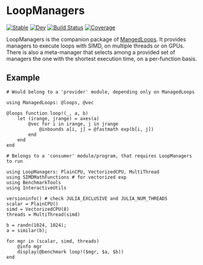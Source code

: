 # LoopManagers

[![Stable](https://img.shields.io/badge/docs-stable-blue.svg)](https://ClimFlows.github.io/LoopManagers.jl/stable/)
[![Dev](https://img.shields.io/badge/docs-dev-blue.svg)](https://ClimFlows.github.io/LoopManagers.jl/dev/)
[![Build Status](https://github.com/ClimFlows/LoopManagers.jl/actions/workflows/CI.yml/badge.svg?branch=main)](https://github.com/ClimFlows/LoopManagers.jl/actions/workflows/CI.yml?query=branch%3Amain)
[![Coverage](https://codecov.io/gh/ClimFlows/LoopManagers.jl/branch/main/graph/badge.svg)](https://codecov.io/gh/ClimFlows/LoopManagers.jl)

LoopManagers is the companion package of [MangedLoops](https://github.com/ClimFlows/ManagedLoops.jl). It provides managers to execute loops with SIMD, on multiple threads or on GPUs. There is also a meta-manager that selects among a provided set of managers the one with the shortest execution time, on a per-function basis.

## Example

```
# Would belong to a 'provider' module, depending only on ManagedLoops

using ManagedLoops: @loops, @vec

@loops function loop!(_, a, b)
    let (irange, jrange) = axes(a)
        @vec for i in irange, j in jrange
            @inbounds a[i, j] = @fastmath exp(b[i, j])
        end
    end
end

# Belongs to a 'consumer' module/program, that requires LoopManagers to run

using LoopManagers: PlainCPU, VectorizedCPU, MultiThread
using SIMDMathFunctions # for vectorized exp
using BenchmarkTools
using InteractiveUtils

versioninfo() # check JULIA_EXCLUSIVE and JULIA_NUM_THREADS
scalar = PlainCPU()
simd = VectorizedCPU(8)
threads = MultiThread(simd)

b = randn(1024, 1024);
a = similar(b);

for mgr in (scalar, simd, threads)
    @info mgr
    display(@benchmark loop!($mgr, $a, $b))
end
```
